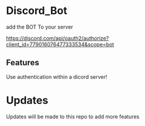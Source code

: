 # Discord_Bot

add the BOT To your server

https://discord.com/api/oauth2/authorize?client_id=779016076477333534&scope=bot

## Features

Use authentication within a dicord server!

# Updates

Updates will be made to this repo to add more features
